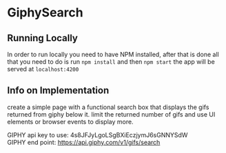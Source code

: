 # GiphySearch

## Running Locally

In order to run locally you need to have NPM installed, after that is done all that you need to do is run
`npm install` and then `npm start` the app will be served at `localhost:4200`

## Info on Implementation 

create a simple page with a functional search box that displays the gifs returned from giphy below it. 
limit the returned number of gifs and use UI elements or browser events to display more. 

GIPHY api key to use:  4s8JFJyLgoLSgBXiEczjymJ6sGNNYSdW \
GIPHY end point:       https://api.giphy.com/v1/gifs/search



